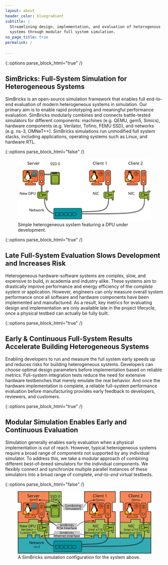 ```yaml
---
layout: about
header_color: bluegradient
subtitle: |
  Streamlining design, implementation, and evaluation of heterogenous
  systems through modular full system simulation.
no_page_title: true
permalink: /

---
```


{::options parse_block_html="true" /}
<div class="block-50">

## SimBricks: Full-System Simulation for Heterogeneous Systems
SimBricks is an open-source simulation framework that enables full end-to-end
evaluation of modern heterogeneous systems in simulation. Our primary aim is to
enable rapid prototyping and meaningful performance evaluation. SimBricks
modularly combines and connects battle-tested simulators for different
components: machines (e.g. QEMU, gem5, Simics), hardware components (e.g.
Verilator, Tofino, FEMU SSD), and networks (e.g. ns-3, OMNeT++). SimBricks
simulations run unmodified full system stacks, including applications, operating
systems such as Linux, and hardware RTL.

</div>

{::options parse_block_html="false" /}
<div class="block-60">
<figure>
<img src="/assets/images/overview_sys.svg"
        alt="Example of a heterogeneous system configuration with three
        hosts, a server with the DPU being built and an SSD and two clients with
        regular NICs. All hosts are connected to a network of just one switch."/>
<figcaption>Simple heterogeneous system featuring a DPU under development.
</figcaption>
</figure>
</div>

{::options parse_block_html="true" /}
<div class="block-50">

## Late Full-System Evaluation Slows Development and Increases Risk
Heterogeneous hardware-software systems are complex, slow, and expensive to
build, in academia and industry alike. These systems aim to drastically improve
performance and energy efficiency of the *complete* system or application.
However, engineers can only measure overall system performance once all software
and hardware components have been implemented and manufactured. As a result, key
metrics for evaluating design and implementation are only available late in the
project lifecycle, once a physical testbed can actually be fully built.

</div>


{::options parse_block_html="true" /}
<div class="block-50">

## Early & Continuous Full-System Results Accelerate Building Heterogeneous Systems

Enabling developers to run and measure the full system early speeds up and
reduces risks for building heterogeneous systems. Developers can choose optimal
design parameters before implementation based on reliable metrics. Full-system
integration tests reduce the need for extensive hardware testbenches that merely
emulate the real behavior. And once the hardware implementation is complete, a
reliable full-system performance evaluation before manufacturing provides early
feedback to developers, reviewers, and customers.

</div>


{::options parse_block_html="true" /}
<div class="block-50">

## Modular Simulation Enables Early and Continuous Evaluation

Simulation generally enables early evaluation when a physical implementation is
out of reach. However, typical heterogeneous systems require a broad range of
components not supported by any individual simulator. To address this, we take a
modular approach of combining different best-of-breed simulators for the
individual components. We flexibly connect and synchronize multiple parallel
instances of these simulators into a broad range of complete, *end-to-end*
virtual testbeds.
</div>



{::options parse_block_html="false" /}
<div class="block-60">
<figure>
<img src="/assets/images/overview_sim.svg"
        alt="Example of a SimBricks simulation configuration with three
        simulated hosts, a server and two clients. We simulate the server in
        gem5 and connect to an SSD simulated through FEMU and a Corundum FPGA
        NIC simulated through Verilator. The two clients are simulated in QEMU
        and connect to a PCIe behavioral NIC model. All three hosts are
        connected through a network simulated in ns-3.">
<figcaption>A SimBricks simulation configuration for the system above.</figcaption>
</figure>
</div>
